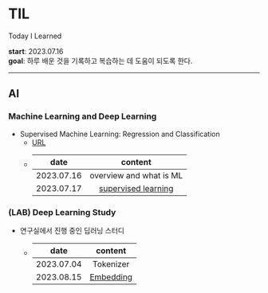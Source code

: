 # TIL
Today I Learned

**start**: 2023.07.16  
**goal**: 하루 배운 것을 기록하고 복습하는 데 도움이 되도록 한다.

---

## AI

### Machine Learning and Deep Learning

- Supervised Machine Learning: Regression and Classification
   - [URL](https://www.coursera.org/learn/machine-learning/home/)
   - | date | content |
     |:---:|:---:|
     | 2023.07.16 | overview and what is ML |
     | 2023.07.17 | [supervised learning](https://github.com/chaemino/TIL/blob/main/Supervised%20Machine%20Learning%3A%20Regression%20and%20Classification/supervised_learning.md)|


### (LAB) Deep Learning Study

- 연구실에서 진행 중인 딥러닝 스터디
   - | date | content |
     |:---:|:---:|
     | 2023.07.04 | Tokenizer |
     |2023.08.15 | [Embedding](https://github.com/chaemino/TIL/blob/main/Deep%20Learning%20Study/Embedding.md)|
